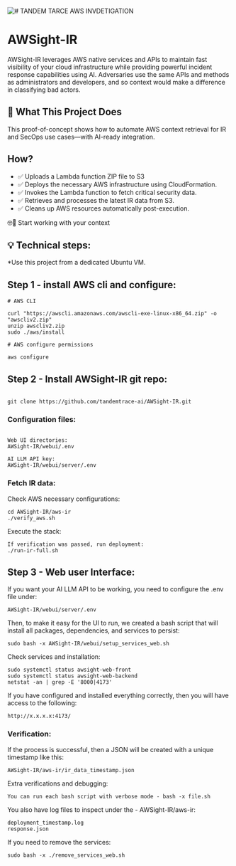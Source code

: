 ![# TANDEM TARCE AWS INVDETIGATION ](http://tandemtrace.ai/wp-content/uploads/2025/02/tand3.png)



# AWSight-IR

AWSight-IR leverages AWS native services and APIs to maintain fast visibility of your cloud infrastructure while providing powerful incident response capabilities using AI. 
Adversaries use the same APIs and methods as administrators and developers, and so context would make a difference in classifying bad actors. 


## 🚀 What This Project Does


This proof-of-concept shows how to automate AWS context retrieval for IR and SecOps use cases—with AI-ready integration.



## How?

 - ✅ Uploads a Lambda function ZIP file to S3
 - ✅ Deploys the necessary AWS infrastructure using CloudFormation.
 - ✅ Invokes the Lambda function to fetch critical security data.
 - ✅ Retrieves and processes the latest IR data from S3.
 - ✅ Cleans up AWS resources automatically post-execution. 

🤓🔎 Start working with your context 



## 💡 Technical steps:

*Use this project from a dedicated Ubuntu VM. 

## Step 1 - install AWS cli and configure: 

```shell
# AWS CLI

curl "https://awscli.amazonaws.com/awscli-exe-linux-x86_64.zip" -o "awscliv2.zip"
unzip awscliv2.zip
sudo ./aws/install

```

```shell
# AWS configure permissions 

aws configure 

```


## Step 2 - Install AWSight-IR git repo:

```shell

git clone https://github.com/tandemtrace-ai/AWSight-IR.git
```

### Configuration files:

```shell

Web UI directories:
AWSight-IR/webui/.env

AI LLM API key:
AWSight-IR/webui/server/.env
```

### Fetch IR data:   

Check AWS necessary configurations: 

```shell
cd AWSight-IR/aws-ir
./verify_aws.sh
```

Execute the stack:

```shell
If verification was passed, run deployment:
./run-ir-full.sh
```


## Step 3 - Web user Interface: 

If you want your AI LLM API to be working, you need to configure the .env file under:
```shell
AWSight-IR/webui/server/.env
```

Then, to make it easy for the UI to run, we created a bash script that will install all packages, dependencies, and services to persist: 

```shell
sudo bash -x AWSight-IR/webui/setup_services_web.sh
```

Check services and installation:
```shell
sudo systemctl status awsight-web-front
sudo systemctl status awsight-web-backend
netstat -an | grep -E '8000|4173'
```


If you have configured and installed everything correctly, then you will have access to the following: 
```shell
http://x.x.x.x:4173/
```

### Verification: 

If the process is successful, then a JSON will be created with a unique timestamp like this:
```shell
AWSight-IR/aws-ir/ir_data_timestamp.json
```

Extra verifications and debugging:
```shell
You can run each bash script with verbose mode - bash -x file.sh
```

You also have log files to inspect under the - AWSight-IR/aws-ir:
```shell
deployment_timestamp.log
response.json
```


If you need to remove the services:
```shell
sudo bash -x ./remove_services_web.sh
```
